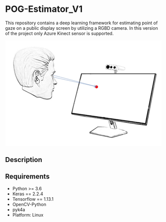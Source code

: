# POG-Estimator_V1
This repository contains a deep learning framework for estimating point of gaze on a public display screen by utilizing a RGBD camera.
In this version of the project only Azure Kinect sensor is supported.

![](https://github.com/scvin2/POG-Estimator_V1/blob/master/Participant_gaze_example.jpg)

## Description


## Requirements
+ Python >= 3.6
+ Keras == 2.2.4
+ Tensorflow == 1.13.1
+ OpenCV-Python
+ pyk4a
+ Platform: Linux
